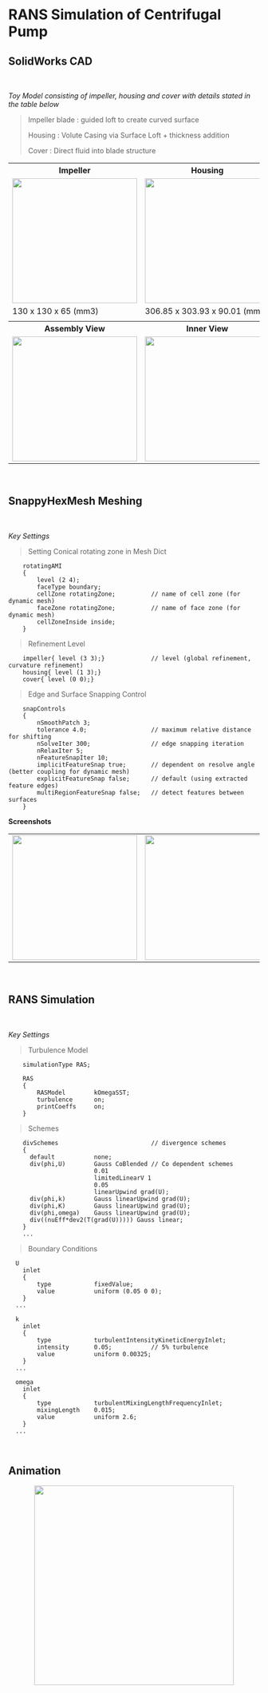 # RANS Simulation of Centrifugal Pump

## SolidWorks CAD

<br/>

_Toy Model consisting of impeller, housing and cover with details stated in the table below_

> Impeller blade : guided loft to create curved surface
>
> Housing : Volute Casing via Surface Loft + thickness addition
>
> Cover : Direct fluid into blade structure

<table>
  <tr>
    <th><b>Impeller</b></th>
    <th><b>Housing</b></th>
    <th><b>Cover</b></th>
  </tr>
  <tr>
    <td><img src="https://user-images.githubusercontent.com/57020975/140510487-a4025029-c2e4-4bdb-a70c-ba1ffd5cd174.jpg" width=250 height=250></td>
    <td><img src="https://user-images.githubusercontent.com/57020975/140510484-98da06b2-e4dd-4854-b7e9-a5b6c365d984.jpg" width=250 height=250></td>
    <td><img src="https://user-images.githubusercontent.com/57020975/140510488-c53abe2a-a068-42ac-924c-4be2618e1d09.jpg" width=250 height=250></td>
  </tr>
  <tr>
    <td>130 x 130 x 65 (mm3)</td>
    <td>306.85 x 303.93 x 90.01 (mm3)</td>
    <td>140 x 140 x 45 (mm3)</td>
  </tr>
  <tr>
    <td></td>
    <td></td>
    <td></td>
  </tr>
  <tr>
    <th><b>Assembly View</b></th>
    <th><b>Inner View</b></th>
    <th><b>Section View</b></th>
  </tr>
  <tr>
    <td><img src="https://user-images.githubusercontent.com/57020975/140507038-e4ff2a48-ec83-4d61-b16f-e4aac3830948.jpg" width=250 height=250></td>
    <td><img src="https://user-images.githubusercontent.com/57020975/140507032-a2d3e704-3578-429d-9ba2-7722dab5200b.jpg" width=250 height=250></td>
    <td><img src="https://user-images.githubusercontent.com/57020975/140507034-4792155b-451b-478c-9ebf-2b1c1305f35f.jpg" width=250 height=250></td>
  </tr>
 </table>

<br/>

## SnappyHexMesh Meshing

<br/>

_Key Settings_

> Setting Conical rotating zone in Mesh Dict

        rotatingAMI
        {
            level (2 4);
            faceType boundary;
            cellZone rotatingZone;	        // name of cell zone (for dynamic mesh)
            faceZone rotatingZone;	        // name of face zone (for dynamic mesh)
            cellZoneInside inside;
        }

> Refinement Level

        impeller{ level (3 3);}             // level (global refinement, curvature refinement)
        housing{ level (1 3);}
        cover{ level (0 0);}

> Edge and Surface Snapping Control

        snapControls
        {
            nSmoothPatch 3;
            tolerance 4.0;	                // maximum relative distance for shifting
            nSolveIter 300;                 // edge snapping iteration
            nRelaxIter 5;
            nFeatureSnapIter 10;
            implicitFeatureSnap true;       // dependent on resolve angle (better coupling for dynamic mesh)
            explicitFeatureSnap false;      // default (using extracted feature edges)
            multiRegionFeatureSnap false;   // detect features between surfaces
        }

**Screenshots**

<table>
  <tr>
    <td><img src="https://user-images.githubusercontent.com/57020975/140512307-76b8dd0b-fa90-4ac9-a884-b7d720874245.jpg" width=250 height=250></td>
    <td><img src="https://user-images.githubusercontent.com/57020975/140512311-fdbbdfab-dc90-4a05-abea-a9a029646b47.jpg" width=250 height=250></td>
    <td><img src="https://user-images.githubusercontent.com/57020975/140512309-1fa409de-b7c3-42b0-b64b-cd2e0f511626.jpg" width=250 height=250></td>
  </tr>
</table>

<br/>

## RANS Simulation

<br/>

_Key Settings_

> Turbulence Model

        simulationType RAS;

        RAS
        {
            RASModel        kOmegaSST;
            turbulence      on;
            printCoeffs     on;
        }

> Schemes

        divSchemes                          // divergence schemes
        {
          default         	none;
          div(phi,U)      	Gauss CoBlended // Co dependent schemes
                            0.01
                            limitedLinearV 1
                            0.05
                            linearUpwind grad(U);
          div(phi,k)        Gauss linearUpwind grad(U);
          div(phi,K)        Gauss linearUpwind grad(U);
          div(phi,omega)    Gauss linearUpwind grad(U);
          div((nuEff*dev2(T(grad(U))))) Gauss linear;
        }
        ...

> Boundary Conditions

      U
        inlet
        {
            type            fixedValue;
            value           uniform (0.05 0 0);
        }
      ...

      k
        inlet
        {
            type            turbulentIntensityKineticEnergyInlet;
            intensity       0.05;           // 5% turbulence
            value           uniform 0.00325;
        }
      ...

      omega
        inlet
        {
            type            turbulentMixingLengthFrequencyInlet;
            mixingLength    0.015;
            value           uniform 2.6;
        }
      ...

<br/>

## Animation

<p align="center">
  <img src="https://user-images.githubusercontent.com/57020975/140513868-621f4a91-43aa-45dc-9924-0a0d6363d778.gif" height=400>
</p>
